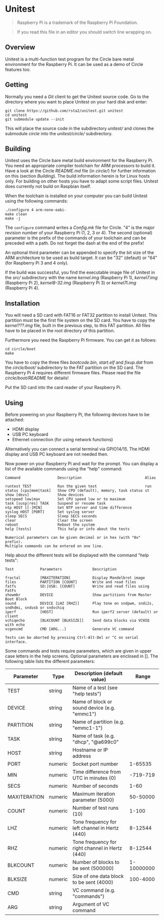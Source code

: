 Unitest
=======

> Raspberry Pi is a trademark of the Raspberry Pi Foundation.

> If you read this file in an editor you should switch line wrapping on.

Overview
--------

Unitest is a multi-function test program for the Circle bare metal environment for the Raspberry Pi. It can be used as a demo of Circle features too.

Getting
-------

Normally you need a *Git* client to get the Unitest source code. Go to the directory where you want to place Unitest on your hard disk and enter:

	git clone https://github.com/rsta2/unitest.git unitest
	cd unitest
	git submodule update --init

This will place the source code in the subdirectory *unitest/* and clones the submodule *circle* into the *unitest/circle/* subdirectory.

Building
--------

Unitest uses the Circle bare metal build environment for the Raspberry Pi. You need an appropriate compiler toolchain for ARM processors to build it. Have a look at the Circle *README.md* file (in *circle/*) for further information on this (section *Building*). The build information herein is for Linux hosts only. For building on other hosts you have to adapt some script files. Unitest does currently not build on Raspbian itself.

When the toolchain is installed on your computer you can build Unitest using the following commands:

	./configure 4 arm-none-eabi-
	make clean
	make -j

The `configure` command writes a *Config.mk* file for Circle. "4" is the major revision number of your Raspberry Pi (1, 2, 3 or 4). The second (optional) parameter is the prefix of the commands of your toolchain and can be preceded with a path. Do not forget the dash at the end of the prefix!

An optional third parameter can be appended to specify the bit size of the ARM architecture to be used as build target. It can be "32" (default) or "64" (for Raspberry Pi 3 and 4 only).

If the build was successful, you find the executable image file of Unitest in the *src/* subdirectory with the name *kernel.img* (Raspberry Pi 1), *kernel7.img* (Raspberry Pi 2), *kernel8-32.img* (Raspberry Pi 3) or *kernel7l.img* (Raspberry Pi 4).

Installation
------------

You will need a SD card with FAT16 or FAT32 partition to install Unitest. This partition must be the first file system on the SD card. You have to copy the *kernel???.img* file, built in the previous step, to this FAT partition. All files have to be placed in the root directory of this partition.

Furthermore you need the Raspberry Pi firmware. You can get it as follows:

	cd circle/boot
	make

You have to copy the three files *bootcode.bin*, *start.elf* and *fixup.dat* from the *circle/boot/* subdirectory to the FAT partition on the SD card. The Raspberry Pi 4 requires different firmware files. Please read the file *circle/boot/README* for details!

Put the SD card into the card reader of your Raspberry Pi.

Using
-----

Before powering on your Raspberry Pi, the following devices have to be attached:

* HDMI display
* USB PC keyboard
* Ethernet connection (for using network functions)

Alternatively you can connect a serial terminal via GPIO14/15. The HDMI display and USB PC keyboard are not needed then.

Now power on your Raspberry Pi and wait for the prompt. You can display a list of the available commands using the "help" command:

	Command                 Description                             Alias

	runtest TEST            Run the given test                      run
	status [cpu|mem|task]   Show CPU (default), memory, task status st
	show [devs]             Show devices
	setspeed low|max        Set CPU speed low or to maximum
	task [susp|res] TASK    Suspend or resume task
	ntp HOST [[-]MIN]       Set NTP server and time difference
	syslog HOST [PORT]      Set syslog server
	sleep SECS              Sleep SECS seconds
	clear                   Clear the screen
	reboot                  Reboot the system
	help [tests]            This help or info about the tests

	Numerical parameters can be given decimal or in hex (with "0x" prefix).
	Multiple commands can be entered on one line.

Help about the different tests will be displayed with the command "help tests":

	Test            Parameters              Description

	fractal         [MAXITERATION]          Display Mandelbrot image
	files           PARTITION [COUNT]       Write and read files
	fatfs           SD:|USB: [COUNT]        Write and read files using FatFs
	showmbr         DEVICE                  Show partitions from Master Boot Block
	sound           DEVICE [LHZ [RHZ]]      Play tone on sndpwm, sndi2s, sndhdmi, sndusb or sndvchiq
	iperf           [HOST]                  Run iperf2 server (default) or client
	vchiqecho       [BLKCOUNT [BLKSIZE]]    Send data blocks via VCHIQ with echo
	vcgencmd        CMD [ARG...]            Generate VC command

	Tests can be aborted by pressing Ctrl-Alt-Del or ^C on serial interface.

Some commands and tests require parameters, which are given in upper case letters in the help screens. Optional parameters are enclosed in []. The following table lists the different parameters:

| Parameter    | Type    | Description (default value)                           | Range      |
| ------------ | ------- | ----------------------------------------------------- | ---------- |
| TEST         | string  | Name of a test (see "help tests")                     |            |
| DEVICE       | string  | Name of block or sound device (e.g. "emmc1")          |            |
| PARTITION    | string  | Name of partition (e.g. "emmc1-1")                    |            |
| TASK         | string  | Name of task (e.g. "dhcp", "@a699c0"                  |            |
| HOST         | string  | Hostname or IP address                                |            |
| PORT         | numeric | Socket port number                                    | 1-65535    |
| MIN          | numeric | Time difference from UTC in minutes (0)               | -719-719   |
| SECS         | numeric | Number of seconds                                     | 1-60       |
| MAXITERATION | numeric | Maximum iteration parameter (5000)                    | 50-50000   |
| COUNT        | numeric | Number of test runs (10)                              | 1-100      |
| LHZ          | numeric | Tone frequency for left channel in Hertz (440)        | 8-12544    |
| RHZ          | numeric | Tone frequency for right channel in Hertz (440)       | 8-12544    |
| BLKCOUNT     | numeric | Number of blocks to be sent (500000)                  | 1-10000000 |
| BLKSIZE      | numeric | Size of one data block to be sent (4000)              | 100-4000   |
| CMD          | string  | VC command (e.g. "commands")                          |            |
| ARG          | string  | Argument of VC command                                |            |
